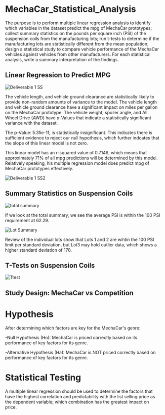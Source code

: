 # MechaCar_Statistical_Analysis

The purpose is to perform multiple linear regression analysis to identify which variables in the dataset predict the mpg of MechaCar prototypes; collect summary statistics on the pounds per square inch (PSI) of the suspension coils from the manufacturing lots; run t-tests to determine if the manufacturing lots are statistically different from the mean population; design a statistical study to compare vehicle performance of the MechaCar vehicles against vehicles from other manufacturers. For each statistical analysis, write a summary interpretation of the findings.

## Linear Regression to Predict MPG

![Deliverable 1 SS](https://user-images.githubusercontent.com/76926631/152697266-9dbaf8a6-ff8e-4e7d-b78a-5ba222236491.PNG)

The vehicle length, and vehicle ground clearance are statistically likely to provide non-random amounts of variance to the model. The vehicle length and vehicle ground clearance have a significant impact on miles per gallon on the MechaCar prototype. The vehicle weight, spoiler angle, and All Wheel Drive (AWD) have p-Values that indicate a statistically significant variance with the dataset.

The p-Value: 5.35e-11, is statistically insignificant. This indicates there is sufficient evidence to reject our null hypothesis, which further indcates that the slope of this linear model is not zero.

This linear model has an r-squared value of 0.7149, which means that approximately 71% of all mpg predictions will be determined by this model. Relatively speaking, his multiple regression model does predict mpg of MechaCar prototypes effectively.

![Deliverable 1 SS2](https://user-images.githubusercontent.com/76926631/152697378-e7fb0d70-cca3-4e09-9b63-1ac121bd43bb.PNG)


## Summary Statistics on Suspension Coils

![total summary](https://user-images.githubusercontent.com/76926631/152697408-bc914501-3b3a-4334-a036-b21c40bd058e.PNG)

If we look at the total summary, we see the average PSI is within the 100 PSI requirement at 62.29.

![Lot Summary](https://user-images.githubusercontent.com/76926631/152697411-a209de45-0f42-49a6-b182-70fc1fbd6810.PNG)


Review of the individual lots show that Lots 1 and 2 are wihtin the 100 PSI limit per standard deviation, but Lot3 may hold outlier data, which shows a higher standard deviation of 170. 

## T-Tests on Suspension Coils

![Ttest](https://user-images.githubusercontent.com/76926631/152697763-f50dcd9d-077b-45a6-b897-8afc75b94a94.PNG)

## Study Design: MechaCar vs Competition

# Hypothesis
After determining which factors are key for the MechaCar's genre:

-Null Hypothesis (Ho): MechaCar is priced correctly based on its performance of key factors for its genre.

-Alternative Hypothesis (Ha): MechaCar is NOT priced correctly based on performance of key factors for its genre.

# Statistical Testing

A multiple linear regression should be used to determine the factors that have the highest correlation and predictability with the list selling price as the dependent variable; which combination has the greatest impact on price.
